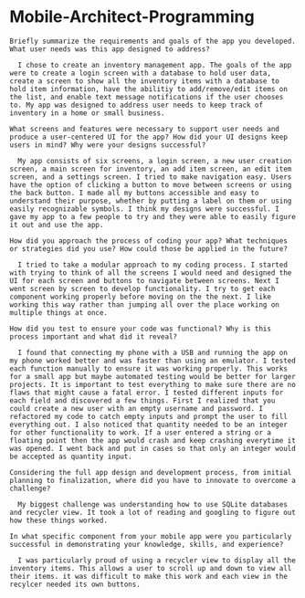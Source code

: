 # Mobile-Architect-Programming


    Briefly summarize the requirements and goals of the app you developed. What user needs was this app designed to address?
    
      I chose to create an inventory management app. The goals of the app were to create a login screen with a database to hold user data, create a screen to show all the inventory items with a database to hold item information, have the abilitiy to add/remove/edit items on the list, and enable text message notifications if the user chooses to. My app was designed to address user needs to keep track of inventory in a home or small business.      
    
    What screens and features were necessary to support user needs and produce a user-centered UI for the app? How did your UI designs keep users in mind? Why were your designs successful?
    
      My app consists of six screens, a login screen, a new user creation screen, a main screen for inventory, an add item screen, an edit item screen, and a settings screen. I tried to make navigation easy. Users have the option of clicking a button to move between screens or using the back button. I made all my buttons accessible and easy to understand their purpose, whether by putting a label on them or using easily recognizable symbols. I think my designs were successful. I gave my app to a few people to try and they were able to easily figure it out and use the app.
    
    How did you approach the process of coding your app? What techniques or strategies did you use? How could those be applied in the future?
    
      I tried to take a modular approach to my coding process. I started with trying to think of all the screens I would need and designed the UI for each screen and buttons to navigate between screens. Next I went screen by screen to develop functionality. I try to get each component working properly before moving on the the next. I like working this way rather than jumping all over the place working on multiple things at once.  
    
    How did you test to ensure your code was functional? Why is this process important and what did it reveal?
    
      I found that connecting my phone with a USB and running the app on my phone worked better and was faster than using an emulator. I tested each function manually to ensure it was working properly. This works for a small app but maybe automated testing would be better for larger projects. It is important to test everything to make sure there are no flaws that might cause a fatal error. I tested different inputs for each field and discovered a few things. First I realized that you could create a new user with an empty username and password. I refactored my code to catch empty inputs and prompt the user to fill everything out. I also noticed that quantity needed to be an integer for other functionality to work. If a user entered a string or a floating point then the app would crash and keep crashing everytime it was opened. I went back and put in cases so that only an integer would be accepted as quantity input.
    
    Considering the full app design and development process, from initial planning to finalization, where did you have to innovate to overcome a challenge?
    
      My biggest challenge was understanding how to use SQLite databases and recycler view. It took a lot of reading and googling to figure out how these things worked. 
    
    In what specific component from your mobile app were you particularly successful in demonstrating your knowledge, skills, and experience?
    
      I was particularly proud of using a recycler view to display all the inventory items. This allows a user to scroll up and down to view all their items. it was difficult to make this work and each view in the recylcer needed its own buttons. 

